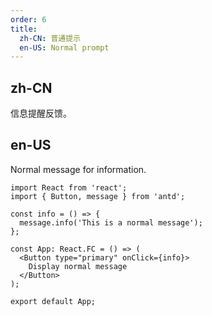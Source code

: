 ```yaml
---
order: 6
title:
  zh-CN: 普通提示
  en-US: Normal prompt
---
```


## zh-CN

信息提醒反馈。

## en-US

Normal message for information.

```tsx
import React from 'react';
import { Button, message } from 'antd';

const info = () => {
  message.info('This is a normal message');
};

const App: React.FC = () => (
  <Button type="primary" onClick={info}>
    Display normal message
  </Button>
);

export default App;
```
